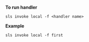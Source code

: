 **To run handler**

```sls invoke local -f <handler name>```

**Example**

```sls invoke local -f first``` 
